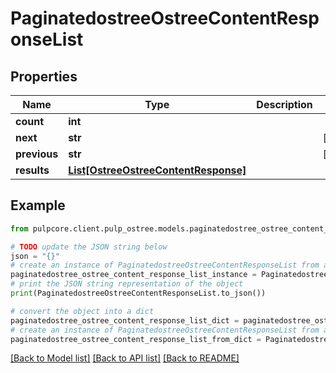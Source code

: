 # PaginatedostreeOstreeContentResponseList


## Properties

Name | Type | Description | Notes
------------ | ------------- | ------------- | -------------
**count** | **int** |  | 
**next** | **str** |  | [optional] 
**previous** | **str** |  | [optional] 
**results** | [**List[OstreeOstreeContentResponse]**](OstreeOstreeContentResponse.md) |  | 

## Example

```python
from pulpcore.client.pulp_ostree.models.paginatedostree_ostree_content_response_list import PaginatedostreeOstreeContentResponseList

# TODO update the JSON string below
json = "{}"
# create an instance of PaginatedostreeOstreeContentResponseList from a JSON string
paginatedostree_ostree_content_response_list_instance = PaginatedostreeOstreeContentResponseList.from_json(json)
# print the JSON string representation of the object
print(PaginatedostreeOstreeContentResponseList.to_json())

# convert the object into a dict
paginatedostree_ostree_content_response_list_dict = paginatedostree_ostree_content_response_list_instance.to_dict()
# create an instance of PaginatedostreeOstreeContentResponseList from a dict
paginatedostree_ostree_content_response_list_from_dict = PaginatedostreeOstreeContentResponseList.from_dict(paginatedostree_ostree_content_response_list_dict)
```
[[Back to Model list]](../README.md#documentation-for-models) [[Back to API list]](../README.md#documentation-for-api-endpoints) [[Back to README]](../README.md)


